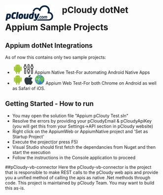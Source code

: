 <h1><img src="/images/pcloudy.png" align="top"> &nbsp;&nbsp; pCloudy dotNet Appium Sample Projects</h1>

## Appium dotNet Integrations
As of now this contains only two sample projects:
* ![Android][android] ![Native][native] Appium Native Test-For automating Android Native Apps
* ![Android][android] ![iOS][ios] ![Web][web]  Appium Web Test-For both Chrome on Android as well as Safari of iOS.

## Getting Started - How to run

* You may open the solution file "Appium pClouty Test.sln"
* Resolve the errors by providing your pCloudyEmail & pCloudyApiKey (you will get this from your Settings->API section in pCloudy website)
* Right click on the AppiumWeb or AppiumNative project and 'Set as Startup Project'
* Execute the project(or press F5)
* Visual Studio should first fetch the dependancies from Nuget and then start the execution
* Follow the instructions in the Console application to proceed

##pCloudy-vb-connector
Here the pCloudy-vb-connector is the project that is responsible to make REST calls to the pCloudy web apis and provide you a unified method of calling the apis as native .Net methods through code.
This project is maintained by pCloudy Team. You may want to build this as-is.



[android]:/images/android.png "Android"
[ios]:/images/apple.png "iOS"
[native]:/images/native.png "Native"
[web]:/images/web.png "Web"